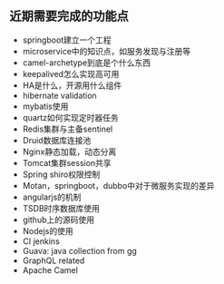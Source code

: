 ## 近期需要完成的功能点

- springboot建立一个工程
- microservice中的知识点，如服务发现与注册等
- camel-archetype到底是个什么东西
- keepalived怎么实现高可用
- HA是什么，开源用什么组件
- hibernate validation
- mybatis使用
- quartz如何实现定时器任务
- Redis集群与主备sentinel
- Druid数据库连接池
- Nginx静态加载，动态分离
- Tomcat集群session共享
- Spring shiro权限控制
- Motan，springboot，dubbo中对于微服务实现的差异
- angularjs的机制
- TSDB时序数据库使用
- github上的源码使用
- Nodejs的使用
- CI jenkins
- Guava: java collection from gg
- GraphQL related
- Apache  Camel